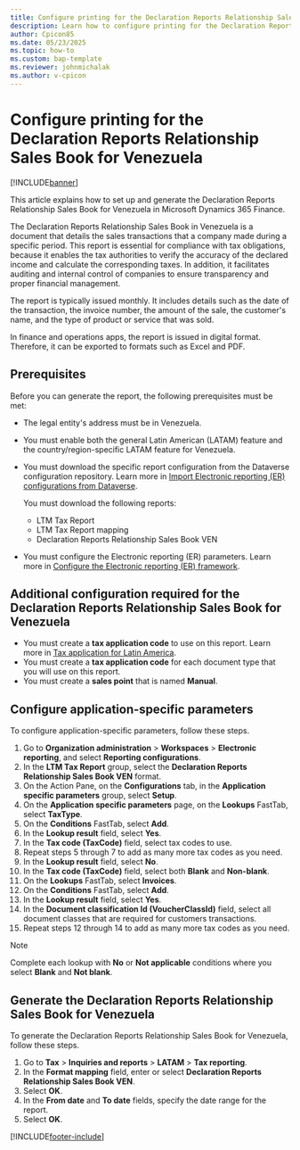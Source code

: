 ```yaml
---
title: Configure printing for the Declaration Reports Relationship Sales Book for Venezuela
description: Learn how to configure printing for the Declaration Reports Relationship Sales Book for Venezuela.
author: Cpicon85
ms.date: 05/23/2025
ms.topic: how-to
ms.custom: bap-template
ms.reviewer: johnmichalak
ms.author: v-cpicon
---
```


# Configure printing for the Declaration Reports Relationship Sales Book for Venezuela

[!INCLUDE[banner](../../includes/banner.md)]

This article explains how to set up and generate the Declaration Reports Relationship Sales Book for Venezuela in Microsoft Dynamics 365 Finance.

The Declaration Reports Relationship Sales Book in Venezuela is a document that details the sales transactions that a company made during a specific period. This report is essential for compliance with tax obligations, because it enables the tax authorities to verify the accuracy of the declared income and calculate the corresponding taxes. In addition, it facilitates auditing and internal control of companies to ensure transparency and proper financial management.

The report is typically issued monthly. It includes details such as the date of the transaction, the invoice number, the amount of the sale, the customer's name, and the type of product or service that was sold.

In finance and operations apps, the report is issued in digital format. Therefore, it can be exported to formats such as Excel and PDF.

## Prerequisites

Before you can generate the report, the following prerequisites must be met:

- The legal entity's address must be in Venezuela.
- You must enable both the general Latin American (LATAM) feature and the country/region-specific LATAM feature for Venezuela.
- You must download the specific report configuration from the Dataverse configuration repository.
Learn more in [Import Electronic reporting (ER) configurations from Dataverse](../global/workspace/gsw-import-er-config-dataverse.md).

    You must download the following reports:

    - LTM Tax Report
    - LTM Tax Report mapping
    - Declaration Reports Relationship Sales Book VEN

- You must configure the Electronic reporting (ER) parameters. Learn more in [Configure the Electronic reporting (ER) framework](../../../fin-ops-core/dev-itpro/analytics/electronic-reporting-er-configure-parameters.md).

## Additional configuration required for the Declaration Reports Relationship Sales Book for Venezuela

- You must create a **tax application code** to use on this report. Learn more in [Tax application for Latin America](ltm-core-tax-application.md).
- You must create a **tax application code** for each document type that you will use on this report.
- You must create a **sales point** that is named **Manual**.

## Configure application-specific parameters

To configure application-specific parameters, follow these steps.

1. Go to **Organization administration** \> **Workspaces** \> **Electronic reporting**, and select **Reporting configurations**.
1. In the **LTM Tax Report** group, select the **Declaration Reports Relationship Sales Book VEN** format.
1. On the Action Pane, on the **Configurations** tab, in the **Application specific parameters** group, select **Setup**.
1. On the **Application specific parameters** page, on the **Lookups** FastTab, select **TaxType**.
1. On the **Conditions** FastTab, select **Add**.
1. In the **Lookup result** field, select **Yes**.
1. In the **Tax code (TaxCode)** field, select tax codes to use.
1. Repeat steps 5 through 7 to add as many more tax codes as you need.
1. In the **Lookup result** field, select **No**.
1. In the **Tax code (TaxCode)** field, select both **Blank** and **Non-blank**.
1. On the **Lookups** FastTab, select **Invoices**.
1. On the **Conditions** FastTab, select **Add**.
1. In the **Lookup result** field, select **Yes**.
1. In the **Document classification Id (VoucherClassId)** field, select all document classes that are required for customers transactions.
1. Repeat steps 12 through 14 to add as many more tax codes as you need.

> [!NOTE]
> Complete each lookup with **No** or **Not applicable** conditions where you select **Blank** and **Not blank**.

## Generate the Declaration Reports Relationship Sales Book for Venezuela

To generate the Declaration Reports Relationship Sales Book for Venezuela, follow these steps.

1. Go to **Tax** \> **Inquiries and reports** \> **LATAM** \> **Tax reporting**.
1. In the **Format mapping** field, enter or select **Declaration Reports Relationship Sales Book VEN**.
1. Select **OK**.
1. In the **From date** and **To date** fields, specify the date range for the report.
1. Select **OK**.

[!INCLUDE[footer-include](../../../includes/footer-banner.md)]
